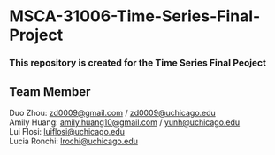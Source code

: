 # MSCA-31006-Time-Series-Final-Project
### This repository is created for the Time Series Final Peoject
## Team Member 
Duo Zhou: zd0009@gmail.com / zd0009@uchicago.edu <br>
Amily Huang: amily.huang10@gmail.com / yunh@uchicago.edu <br>
Lui Flosi: luiflosi@uchicago.edu <br>
Lucia Ronchi: lrochi@uchicago.edu <br>
